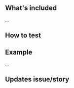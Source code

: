 ## What's included
<!-- Summary of changes/additions -->
...

<!-- ### Notes -->
<!-- Any issues that aren't resolved by this merge request, or things of note? -->
<!--
When moving between environments notify a specific party
1. local > CI, Dev, Design should be assigned when relative
1. CI > QA, QE, CCS/docs should be notified
1. QA > Stage, QE and CCS/docs should be notified, AND applied as PR reviewers
1. Stage > Prod, QE and CCS/docs should be notified, AND applied as PR reviewers
-->

## How to test
<!-- Are there directions to test/review? -->
<!--
### Coverage and basic unit test check
1. update the NPM packages with `$ npm install`
1. `$ npm test`
-->
<!--
### Interactive unit test check
1. update the NPM packages with `$ npm install`
1. `$ npm run test:dev`
-->
<!--
### Local run check
1. update the NPM packages with `$ npm install`
1. `$ npm start`
1. next...
-->
<!--
### Proxy run check
1. update the NPM packages with `$ npm install`
1. make sure Docker is running, plus on network, then
1. `$ npm run start:proxy`
1. next...
-->
<!--
### Check the build
1. update the NPM packages with `$ npm install`
1. `$ npm run build`
1. next...
-->

## Example
<!-- Append a demo/screenshot/animated gif of the solution -->
...

## Updates issue/story
<!-- What issue/story does this update, i.e Updates #33 -->
